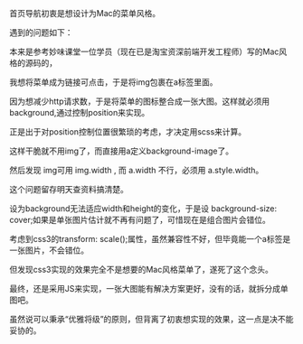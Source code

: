 首页导航初衷是想设计为Mac的菜单风格。

遇到的问题如下：

本来是参考妙味课堂一位学员（现在已是淘宝资深前端开发工程师）写的Mac风格的源码的，

我想将菜单成为链接可点击，于是将img包裹在a标签里面。

因为想减少http请求数，于是将菜单的图标整合成一张大图。这样就必须用background,通过控制position来实现。

正是出于对position控制位置很繁琐的考虑，才决定用scss来计算。

这样干脆就不用img了，而直接用a定义background-image了。

然后发现 img可用 img.width , 而 a.width 不行，必须用 a.style.width。

这个问题留存明天查资料搞清楚。

设为background无法适应width和height的变化，于是设 background-size: cover;如果是单张图片估计就不再有问题了，可惜现在是组合图片会错位。

考虑到css3的transform: scale();属性，虽然兼容性不好，但毕竟能一个a标签是一张图片，不会错位。

但发现css3实现的效果完全不是想要的Mac风格菜单了，遂死了这个念头。

最终，还是采用JS来实现，一张大图能有解决方案更好，没有的话，就拆分成单图吧。

虽然说可以秉承“优雅将级”的原则，但背离了初衷想实现的效果，这一点是决不能妥协的。